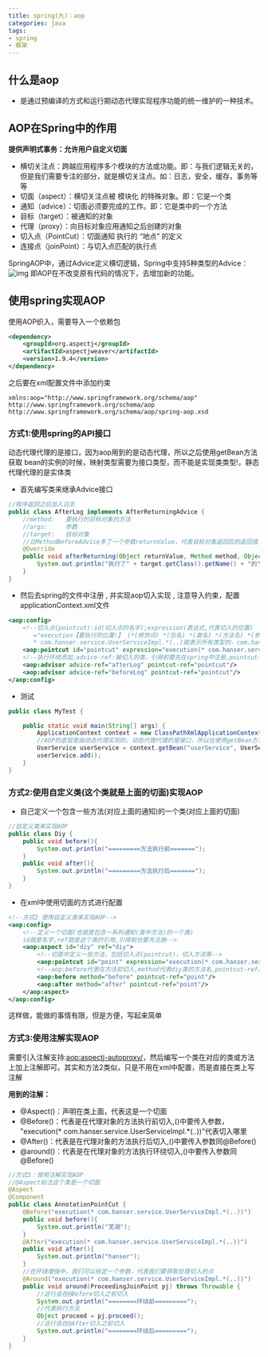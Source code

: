 ```yaml
---
title: spring(九)：aop
categories: java
tags:
- spring
- 框架
---
```


## 什么是aop

- 是通过预编译的方式和运行期动态代理实现程序功能的统一维护的一种技术。

## AOP在Spring中的作用

**提供声明式事务：允许用户自定义切面**

- 横切关注点：跨越应用程序多个模块的方法或功能。即：与我们逻辑无关的，但是我们需要专注的部分，就是横切关注点。如：日志，安全，缓存，事务等等
- 切面（aspect）：横切关注点被 模块化 的特殊对象。即：它是一个类
- 通知（advice）：切面必须要完成的工作。即：它是类中的一个方法
- 目标（target）：被通知的对象
- 代理（proxy）：向目标对象应用通知之后创建的对象
- 切入点（PointCut）：切面通知 执行的 “地点” 的定义
- 连接点（joinPoint）：与切入点匹配的执行点

SpringAOP中，通过Advice定义横切逻辑，Spring中支持5种类型的Advice：
![img](https://hanser373.oss-cn-beijing.aliyuncs.com/img/202304141016744.png)
即AOP在不改变原有代码的情况下，去增加新的功能。

## 使用spring实现AOP

使用AOP织入，需要导入一个依赖包

```xml
<dependency>
    <groupId>org.aspectj</groupId>
    <artifactId>aspectjweaver</artifactId>
    <version>1.9.4</version>
</dependency>
```

之后要在xml配置文件中添加约束

```
xmlns:aop="http://www.springframework.org/schema/aop"
http://www.springframework.org/schema/aop
http://www.springframework.org/schema/aop/spring-aop.xsd
```

### 方式1:使用spring的API接口

动态代理代理的是接口，因为aop用到的是动态代理，所以之后使用getBean方法获取 bean的实例的时候，映射类型需要为接口类型，而不能是实现类类型!，静态代理代理的是实体类

- 首先编写类来继承Advice接口

```java
//程序返回之后加入日志
public class AfterLog implements AfterReturningAdvice {
    //method:   要执行的目标对象的方法
    //args:     参数
    //target:   目标对象
    //比MethodBeforeAdvice多了一个参数returnValue，代表目标对象返回后的返回值
    @Override
    public void afterReturning(Object returnValue, Method method, Object[] args, @Nullable Object target) throws Throwable {
        System.out.println("执行了" + target.getClass().getName() + "的" + method.getName() + "方法，返回结果为:" + returnValue);
    }
}
```

- 然后去spring的文件中注册 , 并实现aop切入实现 , 注意导入约束，配置applicationContext.xml文件

```xml
<aop:config>
    <!--切入点(pointcut):id(切入点的名字);expression(表达式,代表切入的位置)
       ="execution【要执行的位置!】 (*(修饰词) *(包名) *(类名) *(方法名) *(参数))"
       * com.hanser.service.UserServiceImpl.*(..)就表示所有类型的，com.hanser.service包下的UserServiceImpl类的所有方法，参数任意-->
    <aop:pointcut id="pointcut" expression="execution(* com.hanser.service.UserServiceImpl.*(..))"/>
    <!--执行环绕添加,advice-ref:被切入的类，引用前要先在spring中注册,pointcut-ref切入点,就是上面定义的切入点-->
    <aop:advisor advice-ref="afterLog" pointcut-ref="pointcut"/>
    <aop:advisor advice-ref="beforeLog" pointcut-ref="pointcut"/>
</aop:config>
```

- 测试

```java
public class MyTest {

    public static void main(String[] args) {
        ApplicationContext context = new ClassPathXmlApplicationContext("applicationContext.xml");
        //AOP的底层是由动态代理实现的，动态代理代理的是接口，所以在使用getBean方法获取bean的实例的时候，映射类型需要为接口类型，而不能是实现类类型!
        UserService userService = context.getBean("userService", UserService.class);
        userService.add();
    }
}

```

### 方式2:使用自定义类(这个类就是上面的切面)实现AOP

- 自己定义一个包含一些方法(对应上面的通知)的一个类(对应上面的切面)
```java
//自定义类来实现AOP
public class Diy {
    public void before(){
        System.out.println("=========方法执行前=======");
    }
    public void after(){
        System.out.println("=========方法执行后=======");
    }
}
```
- 在xml中使用切面的方式进行配置

```xml
<!--方式2 使用自定义类来实现AOP-->
<aop:config>
    <!--定义一个切面(也就是包含一系列通知(类中方法)的一个类)
    id就是名字,ref就是这个类的引用,引用前也要先注册-->
    <aop:aspect id="diy" ref="diy">
        <!--切面中定义一些方法，包括切入点(pointcut)，切入方法等-->
        <aop:pointcut id="point" expression="execution(* com.hanser.service.UserServiceImpl.*(..))"/>
        <!--aop:before代表在方法前切入,method代表diy类的方法名,pointcut-ref是切入点-->
        <aop:before method="before" pointcut-ref="point"/>
        <aop:after method="after" pointcut-ref="point"/>
    </aop:aspect>
</aop:config>
```

这样做，能做的事情有限，但是方便，写起来简单

### 方式3:使用注解实现AOP
需要引入注解支持:<aop:aspectj-autoproxy/>，然后编写一个类在对应的类或方法上加上注解即可。其实和方法2类似，只是不用在xml中配置，而是直接在类上写注解

**用到的注解：**

- @Aspect()：声明在类上面，代表这是一个切面
- @Before()：代表是在代理对象的方法执行前切入,()中要传入参数，
"execution(* com.hanser.service.UserServiceImpl.*(..))"代表切入哪里
- @After()：代表是在代理对象的方法执行后切入,()中要传入参数同@Before()
- @around()：代表是在代理对象的方法执行环绕切入,()中要传入参数同@Before()
```java
//方式3：使用注解实现AOP
//@Aspect标注这个类是一个切面
@Aspect
@Component
public class AnnotationPointCut {
    @Before("execution(* com.hanser.service.UserServiceImpl.*(..))")
    public void before(){
        System.out.println("芜湖");
    }
    @After("execution(* com.hanser.service.UserServiceImpl.*(..))")
    public void after(){
        System.out.println("hanser");
    }
    //在环绕增强中，我们可以给定一个参数，代表我们要获取处理切入的点
    @Around("execution(* com.hanser.service.UserServiceImpl.*(..))")
    public void around(ProceedingJoinPoint pj) throws Throwable {
        //这行会在@Before切入之前切入
        System.out.println("========环绕前=========");
        //代表执行方法
        Object proceed = pj.proceed();
        //这行会在@After切入之前切入
        System.out.println("========环绕后=========");
    }
}
```